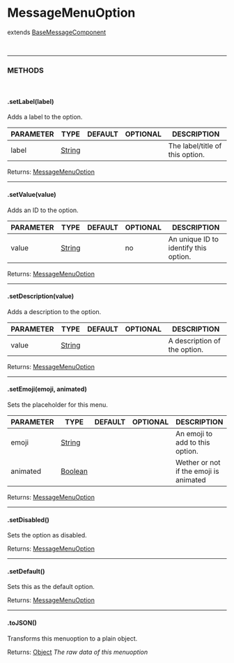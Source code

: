# MessageMenuOption
extends [BaseMessageComponent]()

<br>
<hr>

### METHODS

<br>

#### .setLabel(label)
Adds a label to the option.

| PARAMETER      | TYPE                                                                                      | DEFAULT | OPTIONAL  | DESCRIPTION                                        |
| -------------- | ----------------------------------------------------------------------------------------- | ------- | --------- | -------------------------------------------------- |
| label         | [String](https://developer.mozilla.org/en-US/docs/Web/JavaScript/Reference/Global_Objects/String)      |         |         | The label/title of this option.                         |

Returns: [MessageMenuOption](#messagemenuoption)

<hr>


#### .setValue(value)
Adds an ID to the option.

| PARAMETER      | TYPE                                                                                      | DEFAULT | OPTIONAL  | DESCRIPTION                                        |
| -------------- | ----------------------------------------------------------------------------------------- | ------- | --------- | -------------------------------------------------- |
| value         | [String](https://developer.mozilla.org/en-US/docs/Web/JavaScript/Reference/Global_Objects/String)      |         | no        | An unique ID to identify this option.                         |

Returns: [MessageMenuOption](#messagemenuoption)

<hr>


#### .setDescription(value)
Adds a description to the option.

| PARAMETER      | TYPE                                                                                      | DEFAULT | OPTIONAL  | DESCRIPTION                                        |
| -------------- | ----------------------------------------------------------------------------------------- | ------- | --------- | -------------------------------------------------- |
| value         | [String](https://developer.mozilla.org/en-US/docs/Web/JavaScript/Reference/Global_Objects/String)      |         |         | A description of the option.                         |

Returns: [MessageMenuOption](#messagemenuoption)

<hr>


#### .setEmoji(emoji, animated)
Sets the placeholder for this menu.

| PARAMETER      | TYPE                                                                                      | DEFAULT | OPTIONAL  | DESCRIPTION                                        |
| -------------- | ----------------------------------------------------------------------------------------- | ------- | --------- | -------------------------------------------------- |
| emoji         | [String](https://developer.mozilla.org/en-US/docs/Web/JavaScript/Reference/Global_Objects/String)      |         |         | An emoji to add to this option.                         |
| animated         | [Boolean](https://developer.mozilla.org/en-US/docs/Web/JavaScript/Reference/Global_Objects/Boolean)      |         |         | Wether or not if the emoji is animated                         |

Returns: [MessageMenuOption](#messagemenuoption)

<hr>

#### .setDisabled()
Sets the option as disabled.

Returns: [MessageMenuOption](#messagemenuoption)

<hr>

#### .setDefault()
Sets this as the default option.

Returns: [MessageMenuOption](#messagemenuoption)

<hr>


#### .toJSON()
Transforms this menuoption to a plain object.

Returns: [Object](https://developer.mozilla.org/en-US/docs/Web/JavaScript/Reference/Global_Objects/Object)
*The raw data of this menuoption*
